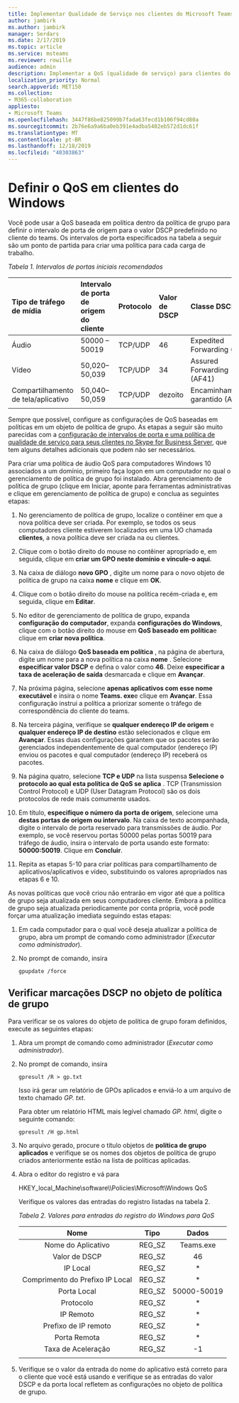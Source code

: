 ```yaml
---
title: Implementar Qualidade de Serviço nos clientes do Microsoft Teams
author: jambirk
ms.author: jambirk
manager: Serdars
ms.date: 2/17/2019
ms.topic: article
ms.service: msteams
ms.reviewer: rowille
audience: admin
description: Implementar a QoS (qualidade de serviço) para clientes do Microsoft Teams.
localization_priority: Normal
search.appverid: MET150
ms.collection:
- M365-collaboration
appliesto:
- Microsoft Teams
ms.openlocfilehash: 3447f86be825099b7fada63fecd1b106f94cd80a
ms.sourcegitcommit: 2b76e6a9a6ba0eb391e4adba5402eb572d1dc61f
ms.translationtype: MT
ms.contentlocale: pt-BR
ms.lasthandoff: 12/18/2019
ms.locfileid: "40303863"
---
```

# <a name="set-qos-on-windows-clients"></a>Definir o QoS em clientes do Windows

Você pode usar a QoS baseada em política dentro da política de grupo para definir o intervalo de porta de origem para o valor DSCP predefinido no cliente do teams. Os intervalos de porta especificados na tabela a seguir são um ponto de partida para criar uma política para cada carga de trabalho.

*Tabela 1. Intervalos de portas iniciais recomendados*

|Tipo de tráfego de mídia| Intervalo de porta de origem do cliente |Protocolo|Valor de DSCP|Classe DSCP|
|:--- |:--- |:--- |:--- |:--- |
|Áudio| 50000 – 50019|TCP/UDP|46|Expedited Forwarding (EF)|
|Vídeo| 50,020–50,039|TCP/UDP|34|Assured Forwarding (AF41)|
|Compartilhamento de tela/aplicativo| 50,040–50,059|TCP/UDP|dezoito|Encaminhamento garantido (AF21)|
| | | | | |

Sempre que possível, configure as configurações de QoS baseadas em políticas em um objeto de política de grupo. As etapas a seguir são muito parecidas com a [configuração de intervalos de porta e uma política de qualidade de serviço para seus clientes no Skype for Business Server](https://docs.microsoft.com/SkypeForBusiness/manage/network-management/qos/configuring-port-ranges-for-your-skype-clients#configure-quality-of-service-policies-for-clients-running-on-windows-10), que tem alguns detalhes adicionais que podem não ser necessários.

Para criar uma política de áudio QoS para computadores Windows 10 associados a um domínio, primeiro faça logon em um computador no qual o gerenciamento de política de grupo foi instalado. Abra gerenciamento de política de grupo (clique em Iniciar, aponte para ferramentas administrativas e clique em gerenciamento de política de grupo) e conclua as seguintes etapas:

1. No gerenciamento de política de grupo, localize o contêiner em que a nova política deve ser criada. Por exemplo, se todos os seus computadores cliente estiverem localizados em uma UO chamada **clientes**, a nova política deve ser criada na ou clientes.

1. Clique com o botão direito do mouse no contêiner apropriado e, em seguida, clique em **criar um GPO neste domínio e vincule-o aqui**.

1. Na caixa de diálogo **novo GPO** , digite um nome para o novo objeto de política de grupo na caixa **nome** e clique em **OK**.

1. Clique com o botão direito do mouse na política recém-criada e, em seguida, clique em **Editar**.

1. No editor de gerenciamento de política de grupo, expanda **configuração do computador**, expanda **configurações do Windows**, clique com o botão direito do mouse em **QoS baseado em política**e clique em **criar nova política**.

1. Na caixa de diálogo **QoS baseada em política** , na página de abertura, digite um nome para a nova política na caixa **nome** . Selecione **especificar valor DSCP** e defina o valor como **46**. Deixe **especificar a taxa de aceleração de saída** desmarcada e clique em **Avançar**.

1. Na próxima página, selecione **apenas aplicativos com esse nome executável** e insira o nome **Teams. exe**e clique em **Avançar**. Essa configuração instrui a política a priorizar somente o tráfego de correspondência do cliente do teams.

1. Na terceira página, verifique se **qualquer endereço IP de origem** e **qualquer endereço IP de destino** estão selecionados e clique em **Avançar**. Essas duas configurações garantem que os pacotes serão gerenciados independentemente de qual computador (endereço IP) enviou os pacotes e qual computador (endereço IP) receberá os pacotes.

1. Na página quatro, selecione **TCP e UDP** na lista suspensa **Selecione o protocolo ao qual esta política de QoS se aplica** . TCP (Transmission Control Protocol) e UDP (User Datagram Protocol) são os dois protocolos de rede mais comumente usados.

1. Em título, **especifique o número da porta de origem**, selecione uma **destas portas de origem ou intervalo**. Na caixa de texto acompanhada, digite o intervalo de porta reservado para transmissões de áudio. Por exemplo, se você reservou portas 50000 pelas portas 50019 para tráfego de áudio, insira o intervalo de porta usando este formato: **50000:50019**. Clique em **Concluir**.

1. Repita as etapas 5-10 para criar políticas para compartilhamento de aplicativos/aplicativos e vídeo, substituindo os valores apropriados nas etapas 6 e 10.

As novas políticas que você criou não entrarão em vigor até que a política de grupo seja atualizada em seus computadores cliente. Embora a política de grupo seja atualizada periodicamente por conta própria, você pode forçar uma atualização imediata seguindo estas etapas:

1. Em cada computador para o qual você deseja atualizar a política de grupo, abra um prompt de comando como administrador (*Executar como administrador*).

1. No prompt de comando, insira

   ```console
   gpupdate /force
   ```

## <a name="verify-dscp-markings-in-the-group-policy-object"></a>Verificar marcações DSCP no objeto de política de grupo

Para verificar se os valores do objeto de política de grupo foram definidos, execute as seguintes etapas:

1. Abra um prompt de comando como administrador (*Executar como administrador*).

1. No prompt de comando, insira

   ```console
   gpresult /R > gp.txt
   ```

   Isso irá gerar um relatório de GPOs aplicados e enviá-lo a um arquivo de texto chamado *GP. txt*.

   Para obter um relatório HTML mais legível chamado *GP. html*, digite o seguinte comando:

   ```console
   gpresult /H gp.html
   ```

1. No arquivo gerado, procure o título objetos de **política de grupo aplicados** e verifique se os nomes dos objetos de política de grupo criados anteriormente estão na lista de políticas aplicadas.

1. Abra o editor do registro e vá para

   HKEY\_local\_Machine\\software\\\\Policies\\Microsoft\\Windows QoS

   Verifique os valores das entradas do registro listadas na tabela 2.

   *Tabela 2. Valores para entradas do registro do Windows para QoS*

   |          Nome          |  Tipo  |    Dados     |
   |         :---:          | :---:  |    :---:    |
   |    Nome do Aplicativo    | REG_SZ |  Teams.exe  |
   |       Valor de DSCP       | REG_SZ |     46      |
   |        IP Local        | REG_SZ |     \*      |
   | Comprimento do Prefixo IP Local | REG_SZ |     \*      |
   |       Porta Local       | REG_SZ | 50000-50019 |
   |        Protocolo        | REG_SZ |     \*      |
   |       IP Remoto        | REG_SZ |     \*      |
   |    Prefixo de IP remoto    | REG_SZ |     \*      |
   |      Porta Remota       | REG_SZ |     \*      |
   |     Taxa de Aceleração      | REG_SZ |     -1      |
   | | | |

1. Verifique se o valor da entrada do nome do aplicativo está correto para o cliente que você está usando e verifique se as entradas do valor DSCP e da porta local refletem as configurações no objeto de política de grupo.
